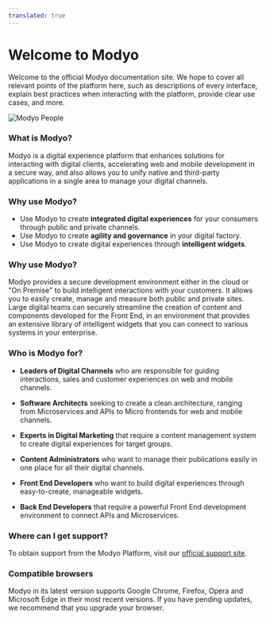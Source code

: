 ```yaml
---
translated: true
---
```


# Welcome to Modyo

Welcome to the official Modyo documentation site. We hope to cover all relevant points of the platform here, such as descriptions of every interface, explain best practices when interacting with the platform, provide clear use cases, and more.

![Modyo People](/assets/img/people.png)

### What is Modyo?

Modyo is a digital experience platform that enhances solutions for interacting with digital clients, accelerating web and mobile development in a secure way, and also allows you to unify native and third-party applications in a single area to manage your digital channels.

### Why use Modyo?

* Use Modyo to create **integrated digital experiences** for your consumers through public and private channels.
* Use Modyo to create **agility and governance** in your digital factory.
* Use Modyo to create digital experiences through **intelligent widgets**.

### Why use Modyo?

Modyo provides a secure development environment either in the cloud or "On Premise" to build intelligent interactions with your customers. It allows you to easily create, manage and measure both public and private sites. Large digital teams can securely streamline the creation of content and components developed for the Front End, in an environment that provides an extensive library of intelligent widgets that you can connect to various systems in your enterprise.

### Who is Modyo for?

* **Leaders of Digital Channels** who are responsible for guiding interactions, sales and customer experiences on web and mobile channels.

* **Software Architects** seeking to create a clean architecture, ranging from Microservices and APIs to Micro frontends for web and mobile channels.

* **Experts in Digital Marketing** that require a content management system to create digital experiences for target groups.

* **Content Administrators** who want to manage their publications easily in one place for all their digital channels.

* **Front End Developers** who want to build digital experiences through easy-to-create, manageable widgets.

* **Back End Developers** that require a powerful Front End development environment to connect APIs and Microservices.

### Where can I get support?

To obtain support from the Modyo Platform, visit our [official support site](https://support.modyo.com/hc/en).

### Compatible browsers

Modyo in its latest version supports Google Chrome, Firefox, Opera and Microsoft Edge in their most recent versions. 
If you have pending updates, we recommend that you upgrade your browser.
